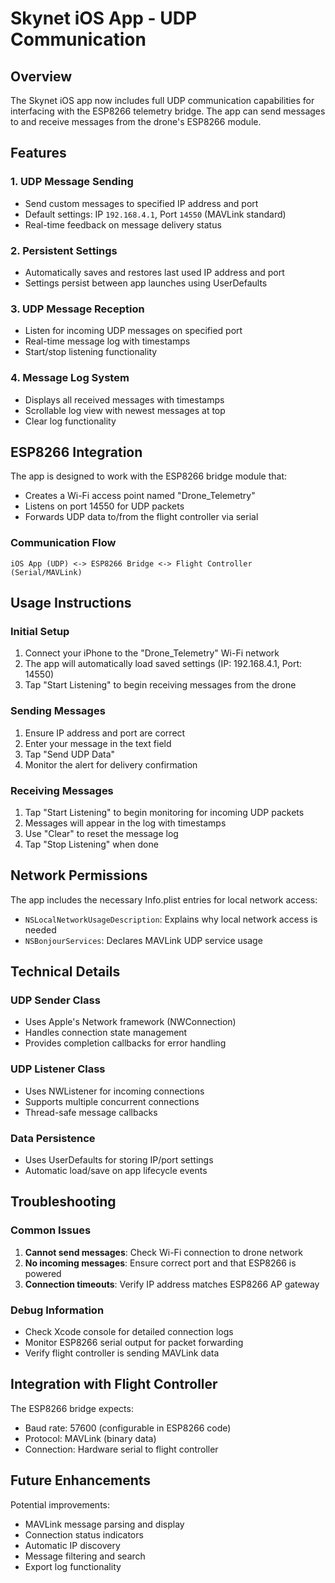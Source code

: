 # Skynet iOS App - UDP Communication

## Overview

The Skynet iOS app now includes full UDP communication capabilities for interfacing with the ESP8266 telemetry bridge. The app can send messages to and receive messages from the drone's ESP8266 module.

## Features

### 1. UDP Message Sending
- Send custom messages to specified IP address and port
- Default settings: IP `192.168.4.1`, Port `14550` (MAVLink standard)
- Real-time feedback on message delivery status

### 2. Persistent Settings
- Automatically saves and restores last used IP address and port
- Settings persist between app launches using UserDefaults

### 3. UDP Message Reception
- Listen for incoming UDP messages on specified port
- Real-time message log with timestamps
- Start/stop listening functionality

### 4. Message Log System
- Displays all received messages with timestamps
- Scrollable log view with newest messages at top
- Clear log functionality

## ESP8266 Integration

The app is designed to work with the ESP8266 bridge module that:
- Creates a Wi-Fi access point named "Drone_Telemetry" 
- Listens on port 14550 for UDP packets
- Forwards UDP data to/from the flight controller via serial

### Communication Flow
```
iOS App (UDP) <-> ESP8266 Bridge <-> Flight Controller (Serial/MAVLink)
```

## Usage Instructions

### Initial Setup
1. Connect your iPhone to the "Drone_Telemetry" Wi-Fi network
2. The app will automatically load saved settings (IP: 192.168.4.1, Port: 14550)
3. Tap "Start Listening" to begin receiving messages from the drone

### Sending Messages
1. Ensure IP address and port are correct
2. Enter your message in the text field
3. Tap "Send UDP Data"
4. Monitor the alert for delivery confirmation

### Receiving Messages
1. Tap "Start Listening" to begin monitoring for incoming UDP packets
2. Messages will appear in the log with timestamps
3. Use "Clear" to reset the message log
4. Tap "Stop Listening" when done

## Network Permissions

The app includes the necessary Info.plist entries for local network access:
- `NSLocalNetworkUsageDescription`: Explains why local network access is needed
- `NSBonjourServices`: Declares MAVLink UDP service usage

## Technical Details

### UDP Sender Class
- Uses Apple's Network framework (NWConnection)
- Handles connection state management
- Provides completion callbacks for error handling

### UDP Listener Class
- Uses NWListener for incoming connections
- Supports multiple concurrent connections
- Thread-safe message callbacks

### Data Persistence
- Uses UserDefaults for storing IP/port settings
- Automatic load/save on app lifecycle events

## Troubleshooting

### Common Issues
1. **Cannot send messages**: Check Wi-Fi connection to drone network
2. **No incoming messages**: Ensure correct port and that ESP8266 is powered
3. **Connection timeouts**: Verify IP address matches ESP8266 AP gateway

### Debug Information
- Check Xcode console for detailed connection logs
- Monitor ESP8266 serial output for packet forwarding
- Verify flight controller is sending MAVLink data

## Integration with Flight Controller

The ESP8266 bridge expects:
- Baud rate: 57600 (configurable in ESP8266 code)
- Protocol: MAVLink (binary data)
- Connection: Hardware serial to flight controller

## Future Enhancements

Potential improvements:
- MAVLink message parsing and display
- Connection status indicators
- Automatic IP discovery
- Message filtering and search
- Export log functionality